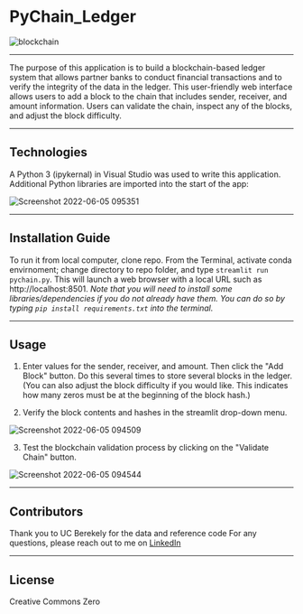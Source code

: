 # PyChain_Ledger

![blockchain](https://user-images.githubusercontent.com/95719899/172059049-c6574eb0-e120-4b78-bc9c-fe237c63bde3.jpeg)

---

The purpose of this application is to build a blockchain-based ledger system that allows partner banks to conduct financial transactions and to verify the integrity of the data in the ledger. This user-friendly web interface allows users to add a block to the chain that includes sender, receiver, and amount information. Users can validate the chain, inspect any of the blocks, and adjust the block difficulty.

---

## Technologies
A Python 3 (ipykernal) in Visual Studio was used to write this application. Additional Python libraries are imported into the start of the app: 

![Screenshot 2022-06-05 095351](https://user-images.githubusercontent.com/95719899/172059136-f33c3abe-2ecf-4cf8-ab5d-91ef2fb3cc6e.jpg)

---

## Installation Guide

To run it from local computer, clone repo. From the Terminal, activate conda envirnoment; change directory to repo folder,
and type `streamlit run pychain.py`. This will launch a web browser with a local URL such as http://localhost:8501. *Note that you will need to install some libraries/dependencies if you do not already have them. You can do so by typing `pip install requirements.txt` into the terminal.* 

---

## Usage 
1. Enter values for the sender, receiver, and amount. Then click the "Add Block" button. Do this several times to store several blocks in the ledger. (You can also adjust the block difficulty if you would like. This indicates how many zeros must be at the beginning of the block hash.)

2. Verify the block contents and hashes in the streamlit drop-down menu.

![Screenshot 2022-06-05 094509](https://user-images.githubusercontent.com/95719899/172059296-80e92c37-f6bf-4519-81ec-6303badc5904.jpg)


3. Test the blockchain validation process by clicking on the "Validate Chain" button.

![Screenshot 2022-06-05 094544](https://user-images.githubusercontent.com/95719899/172059302-7519d6b4-9ce9-4dc6-8362-a0642e6f8ff5.jpg)


---

## Contributors

Thank you to UC Berekely for the data and reference code
For any questions, please reach out to me on [LinkedIn](https://www.linkedin.com/in/lari-rupp-5baa49153/)

---

## License

Creative Commons Zero

